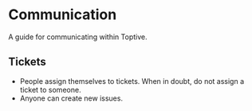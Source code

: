 Communication
=============

A guide for communicating within Toptive.

Tickets
-------

* People assign themselves to tickets. When in doubt, do not assign a ticket to someone.
* Anyone can create new issues.
